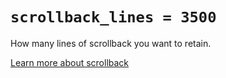 # `scrollback_lines = 3500`

How many lines of scrollback you want to retain.

[Learn more about scrollback](../../../scrollback.md)
